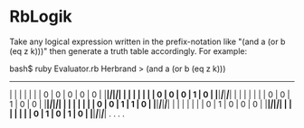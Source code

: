 # RbLogik

Take any logical expression written in the prefix-notation like "(and a (or b (eq z k)))" then 
generate a truth table accordingly.
For example:

bash$ ruby Evaluator.rb
Herbrand > (and a (or b (eq z k)))
 ____ _____ _____ _____ _____ 
|    |     |     |     |     |
|  0 |   0 |   0 |   0 |   0 |
|____|_____|_____|_____|_____|
|    |     |     |     |     |
|  0 |   0 |   0 |   1 |   0 |
|____|_____|_____|_____|_____|
|    |     |     |     |     |
|  0 |   0 |   1 |   0 |   0 |
|____|_____|_____|_____|_____|
|    |     |     |     |     |
|  0 |   0 |   1 |   1 |   0 |
|____|_____|_____|_____|_____|
|    |     |     |     |     |
|  0 |   1 |   0 |   0 |   0 |
|____|_____|_____|_____|_____|
|    |     |     |     |     |
|  0 |   1 |   0 |   1 |   0 |
|____|_____|_____|_____|_____|
.
.
.
.
